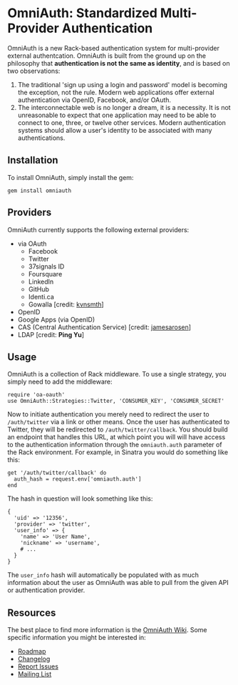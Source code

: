 # OmniAuth: Standardized Multi-Provider Authentication

OmniAuth is a new Rack-based authentication system for multi-provider external authentcation. OmniAuth is built from the ground up on the philosophy that **authentication is not the same as identity**, and is based on two observations:

1. The traditional 'sign up using a login and password' model is becoming the exception, not the rule. Modern web applications offer external authentication via OpenID, Facebook, and/or OAuth.
2. The interconnectable web is no longer a dream, it is a necessity. It is not unreasonable to expect that one application may need to be able to connect to one, three, or twelve other services. Modern authentication systems should allow a user's identity to be associated with many authentications.

## Installation

To install OmniAuth, simply install the gem:

    gem install omniauth
    
## Providers

OmniAuth currently supports the following external providers:

* via OAuth
  * Facebook
  * Twitter
  * 37signals ID
  * Foursquare
  * LinkedIn
  * GitHub
  * Identi.ca
  * Gowalla [credit: [kvnsmth](http://github.com/kvnsmth)]
* OpenID
* Google Apps (via OpenID)
* CAS (Central Authentication Service) [credit: [jamesarosen](http://github.com/jamesarosen)]
* LDAP [credit: **Ping Yu**]

## Usage

OmniAuth is a collection of Rack middleware. To use a single strategy, you simply need to add the middleware:

    require 'oa-oauth'
    use OmniAuth::Strategies::Twitter, 'CONSUMER_KEY', 'CONSUMER_SECRET'
    
Now to initiate authentication you merely need to redirect the user to `/auth/twitter` via a link or other means. Once the user has authenticated to Twitter, they will be redirected to `/auth/twitter/callback`. You should build an endpoint that handles this URL, at which point you will will have access to the authentication information through the `omniauth.auth` parameter of the Rack environment. For example, in Sinatra you would do something like this:

    get '/auth/twitter/callback' do
      auth_hash = request.env['omniauth.auth']
    end
    
The hash in question will look something like this:

    {
      'uid' => '12356',
      'provider' => 'twitter',
      'user_info' => {
        'name' => 'User Name',
        'nickname' => 'username',
        # ...
      }
    }
    
The `user_info` hash will automatically be populated with as much information about the user as OmniAuth was able to pull from the given API or authentication provider.

## Resources

The best place to find more information is the [OmniAuth Wiki](http://github.com/intridea/omniauth/wiki). Some specific information you might be interested in:

* [Roadmap](http://github.com/intridea/omniauth/wiki/Roadmap)
* [Changelog](http://github.com/intridea/omniauth/wiki/Changelog)
* [Report Issues](http://github.com/intridea/omniauth/issues)
* [Mailing List](http://groups.google.com/group/omniauth)